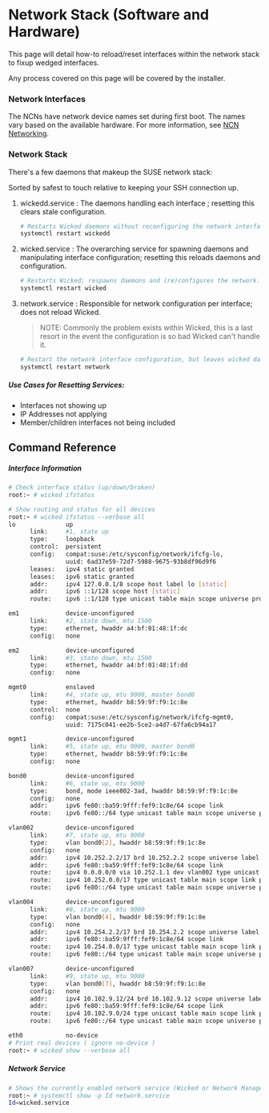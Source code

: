 # Network Stack (Software and Hardware)

This page will detail how-to reload/reset interfaces within the network stack to fixup 
wedged interfaces.

Any process covered on this page will be covered by the installer.

### Network Interfaces

The NCNs have network device names set during first boot. The names vary based on the 
available hardware. For more information, see [NCN Networking](103-NCN-NETWORKING.md).

### Network Stack

There's a few daemons that makeup the SUSE network stack:

Sorted by safest to touch relative to keeping your SSH connection up.
1. wickedd.service : The daemons handling each interface ; resetting this clears stale configuration.
    ```bash
    # Restarts Wicked daemons without reconfiguring the network interfaces.
    systemctl restart wickedd
    ```
2. wicked.service  : The overarching service for spawning daemons and manipulating interface configuration; resetting this reloads daemons and configuration.
    ```bash
    # Restarts Wicked; respawns daemons and (re)configures the network.
    systemctl restart wicked
    ```
3. network.service : Responsible for network configuration per interface; does not reload Wicked.
    > NOTE: Commonly the problem exists within Wicked, this is a last resort in the event the configuration is so bad Wicked can't handle it.
    ```bash
    # Restart the network interface configuration, but leaves wicked daemons alone.
    systemctl restart network
    ```
##### Use Cases for Resetting Services:

- Interfaces not showing up
- IP Addresses not applying
- Member/children interfaces not being included

## Command Reference


##### Interface Information
```bash
# Check interface status (up/down/broken)
root:~ # wicked ifstatus

# Show routing and status for all devices
root:~ # wicked ifstatus --verbose all
lo              up
      link:     #1, state up
      type:     loopback
      control:  persistent
      config:   compat:suse:/etc/sysconfig/network/ifcfg-lo,
                uuid: 6ad37e59-72d7-5988-9675-93b8df96d9f6
      leases:   ipv4 static granted
      leases:   ipv6 static granted
      addr:     ipv4 127.0.0.1/8 scope host label lo [static]
      addr:     ipv6 ::1/128 scope host [static]
      route:    ipv6 ::1/128 type unicast table main scope universe protocol kernel priority 256

em1             device-unconfigured
      link:     #2, state down, mtu 1500
      type:     ethernet, hwaddr a4:bf:01:48:1f:dc
      config:   none

em2             device-unconfigured
      link:     #3, state down, mtu 1500
      type:     ethernet, hwaddr a4:bf:01:48:1f:dd
      config:   none

mgmt0           enslaved
      link:     #4, state up, mtu 9000, master bond0
      type:     ethernet, hwaddr b8:59:9f:f9:1c:8e
      control:  none
      config:   compat:suse:/etc/sysconfig/network/ifcfg-mgmt0,
                uuid: 7175c041-ee2b-5ce2-a4d7-67fa6cb94a17

mgmt1           device-unconfigured
      link:     #5, state up, mtu 9000, master bond0
      type:     ethernet, hwaddr b8:59:9f:f9:1c:8e
      config:   none

bond0           device-unconfigured
      link:     #6, state up, mtu 9000
      type:     bond, mode ieee802-3ad, hwaddr b8:59:9f:f9:1c:8e
      config:   none
      addr:     ipv6 fe80::ba59:9fff:fef9:1c8e/64 scope link
      route:    ipv6 fe80::/64 type unicast table main scope universe protocol kernel priority 256

vlan002         device-unconfigured
      link:     #7, state up, mtu 9000
      type:     vlan bond0[2], hwaddr b8:59:9f:f9:1c:8e
      config:   none
      addr:     ipv4 10.252.2.2/17 brd 10.252.2.2 scope universe label vlan002
      addr:     ipv6 fe80::ba59:9fff:fef9:1c8e/64 scope link
      route:    ipv4 0.0.0.0/0 via 10.252.1.1 dev vlan002 type unicast table main scope universe protocol boot
      route:    ipv4 10.252.0.0/17 type unicast table main scope link protocol kernel pref-src 10.252.2.2
      route:    ipv6 fe80::/64 type unicast table main scope universe protocol kernel priority 256

vlan004         device-unconfigured
      link:     #8, state up, mtu 9000
      type:     vlan bond0[4], hwaddr b8:59:9f:f9:1c:8e
      config:   none
      addr:     ipv4 10.254.2.2/17 brd 10.254.2.2 scope universe label vlan004
      addr:     ipv6 fe80::ba59:9fff:fef9:1c8e/64 scope link
      route:    ipv4 10.254.0.0/17 type unicast table main scope link protocol kernel pref-src 10.254.2.2
      route:    ipv6 fe80::/64 type unicast table main scope universe protocol kernel priority 256

vlan007         device-unconfigured
      link:     #9, state up, mtu 9000
      type:     vlan bond0[7], hwaddr b8:59:9f:f9:1c:8e
      config:   none
      addr:     ipv4 10.102.9.12/24 brd 10.102.9.12 scope universe label vlan007
      addr:     ipv6 fe80::ba59:9fff:fef9:1c8e/64 scope link
      route:    ipv4 10.102.9.0/24 type unicast table main scope link protocol kernel pref-src 10.102.9.12
      route:    ipv6 fe80::/64 type unicast table main scope universe protocol kernel priority 256

eth0            no-device
# Print real devices ( ignore no-device )
root:~ # wicked show --verbose all
```

##### Network Service

```bash
# Shows the currently enabled network service (Wicked or Network Manager)
root:~ # systemctl show -p Id network.service
Id=wicked.service
```

[1]: https://access.redhat.com/documentation/en-us/red_hat_enterprise_linux/7/html/networking_guide/sec-consistent_network_device_naming_using_biosdevname